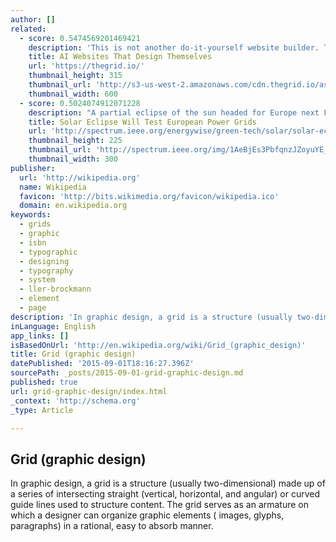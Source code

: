 ```yaml
---
author: []
related:
  - score: 0.5474569201469421
    description: 'This is not another do-it-yourself website builder. The Grid harnesses the power of artificial intelligence to take everything you throw at it - videos, images, text, urls and more - and automatically shape them into a custom website unique to you. As your needs grow, it evolves with you, effortlessly adapting to your needs.'
    title: AI Websites That Design Themselves
    url: 'https://thegrid.io/'
    thumbnail_height: 315
    thumbnail_url: 'http://s3-us-west-2.amazonaws.com/cdn.thegrid.io/assets/images/purus-fb.png'
    thumbnail_width: 600
  - score: 0.5024074912071228
    description: "A partial eclipse of the sun headed for Europe next Friday has grid operators in a tizzy. On the morning of March 20 Europe's skies will darken for the first time since solar power became a meaningful piece of some countries' power supply, and the impact could be dramatic."
    title: Solar Eclipse Will Test European Power Grids
    url: 'http://spectrum.ieee.org/energywise/green-tech/solar/solar-eclipse-will-test-grid-ops-in-europe'
    thumbnail_height: 225
    thumbnail_url: 'http://spectrum.ieee.org/img/1AeBjEs3PbfqnzJZoyuYE_A-1426187902340.jpg'
    thumbnail_width: 300
publisher:
  url: 'http://wikipedia.org'
  name: Wikipedia
  favicon: 'http://bits.wikimedia.org/favicon/wikipedia.ico'
  domain: en.wikipedia.org
keywords:
  - grids
  - graphic
  - isbn
  - typographic
  - designing
  - typography
  - system
  - ller-brockmann
  - element
  - page
description: 'In graphic design, a grid is a structure (usually two-dimensional) made up of a series of intersecting straight (vertical, horizontal, and angular) or curved guide lines used to structure content. The grid serves as an armature on which a designer can organize graphic elements ( images, glyphs, paragraphs) in a rational, easy to absorb manner.'
inLanguage: English
app_links: []
isBasedOnUrl: 'http://en.wikipedia.org/wiki/Grid_(graphic_design)'
title: Grid (graphic design)
datePublished: '2015-09-01T18:16:27.396Z'
sourcePath: _posts/2015-09-01-grid-graphic-design.md
published: true
url: grid-graphic-design/index.html
_context: 'http://schema.org'
_type: Article

---
```

<article style=""><h1>Grid (graphic design)</h1><p>In graphic design, a grid is a structure (usually two-dimensional) made up of a series of intersecting straight (vertical, horizontal, and angular) or curved guide lines used to structure content. The grid serves as an armature on which a designer can organize graphic elements ( images, glyphs, paragraphs) in a rational, easy to absorb manner.</p></article>